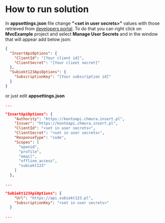 # How to run solution

In **appsettings.json** file change **"\<set in user secrets>"** values with those retrieved from [developers portal](https://developers.insert.com.pl). To do that you can right click on **MvcExample** project and select **Manage User Secrets** and in the window that will appear add below json:

``` json
{
  "InsertApiOptions": {
    "ClientId": "[Your client id]",
    "ClientSecret": "[Your client secret]"
  },
  "Subiekt123ApiOptions": {
    "SubscriptionKey": "[Your subscription id]"
  }
}
```

or just edit **appsettings.json**

``` json
...

"InsertApiOptions": {
    "Authority": "https://kontoapi.chmura.insert.pl",
    "Issuer": "https://kontoapi.chmura.insert.pl",
    "ClientId": "<set in user secrets>",
    "ClientSecret": "<set in user secrets>",
    "ResponseType": "code",
    "Scopes": [
      "openid",
      "profile",
      "email",
      "offline_access",
      "subiekt123"
    ]
  },

...

"Subiekt123ApiOptions": {
    "Url": "https://api.subiekt123.pl",
    "SubscriptionKey": "<set in user secrets>"
  }

...
```
